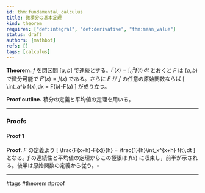 ```yaml
---
id: thm:fundamental_calculus
title: 微積分の基本定理
kind: theorem
requires: ["def:integral", "def:derivative", "thm:mean_value"]
status: draft
authors: [mathbot]
refs: []
tags: [calculus]
---
```


**Theorem.** $f$ を閉区間 $[a,b]$ で連続とする。$F(x)=\int_a^x f(t)\,dt$ とおくと $F$ は $(a,b)$ で微分可能で $F'(x)=f(x)$ である。さらに $F$ が $f$ の任意の原始関数ならば
\[
\int_a^b f(x)\,dx = F(b)-F(a)
\]
が成り立つ。

**Proof outline.** 積分の定義と平均値の定理を用いる。

---

### Proofs

#### Proof 1
**Proof.** $F$ の定義より
\[
\frac{F(x+h)-F(x)}{h} = \frac{1}{h}\int_x^{x+h} f(t)\,dt
\]
となる。$f$ の連続性と平均値の定理からこの極限は $f(x)$ に収束し，前半が示される。後半は原始関数の定義から従う。$\square$

---

#tags #theorem #proof
